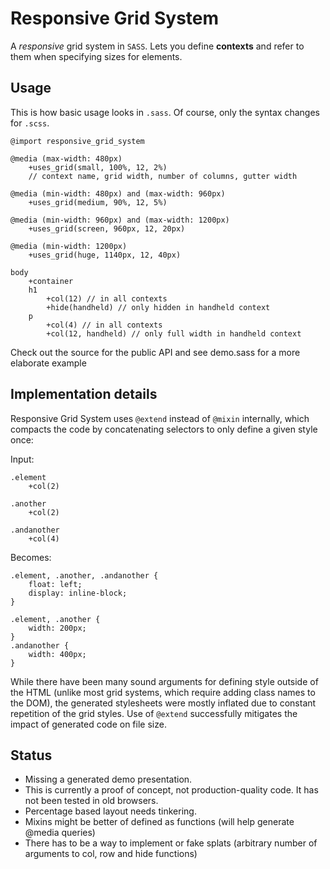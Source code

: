 # Responsive Grid System

A *responsive* grid system in `SASS`. Lets you define **contexts** and refer to them when specifying sizes for elements.

## Usage

This is how basic usage looks in `.sass`. Of course, only the syntax changes for `.scss`.

	@import responsive_grid_system

	@media (max-width: 480px)
		+uses_grid(small, 100%, 12, 2%)
		// context name, grid width, number of columns, gutter width

	@media (min-width: 480px) and (max-width: 960px)
		+uses_grid(medium, 90%, 12, 5%)

	@media (min-width: 960px) and (max-width: 1200px)
		+uses_grid(screen, 960px, 12, 20px)

	@media (min-width: 1200px)
		+uses_grid(huge, 1140px, 12, 40px)

	body
		+container
		h1
			+col(12) // in all contexts
			+hide(handheld) // only hidden in handheld context
		p
			+col(4) // in all contexts
			+col(12, handheld) // only full width in handheld context

Check out the source for the public API and see demo.sass for a more elaborate example

## Implementation details

Responsive Grid System uses `@extend` instead of `@mixin` internally, which compacts the code by concatenating selectors to only define a given style once:

Input:

	.element
		+col(2)

	.another
		+col(2)

	.andanother
		+col(4)

Becomes:

	.element, .another, .andanother {
		float: left;
		display: inline-block;
	}

	.element, .another {
		width: 200px;
	}
	.andanother {
		width: 400px;
	} 

While there have been many sound arguments for defining style outside of the HTML (unlike most grid systems, which require adding class names to the DOM), the generated stylesheets were mostly inflated due to constant repetition of the grid styles. Use of `@extend` successfully mitigates the impact of generated code on file size.


## Status

* Missing a generated demo presentation.
* This is currently a proof of concept, not production-quality code. It has not been tested in old browsers.
* Percentage based layout needs tinkering.
* Mixins might be better of defined as functions (will help generate @media queries)
* There has to be a way to implement or fake splats (arbitrary number of arguments to col, row and hide functions)